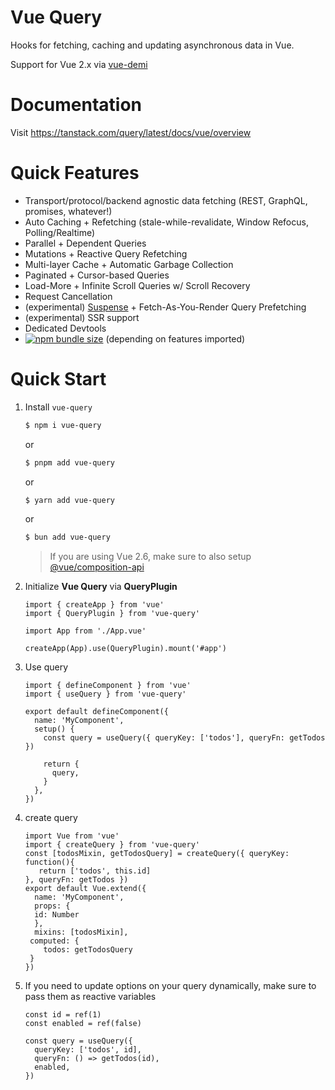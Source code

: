 # Vue Query

Hooks for fetching, caching and updating asynchronous data in Vue.

Support for Vue 2.x via [vue-demi](https://github.com/vueuse/vue-demi)

# Documentation

Visit https://tanstack.com/query/latest/docs/vue/overview

# Quick Features

- Transport/protocol/backend agnostic data fetching (REST, GraphQL, promises, whatever!)
- Auto Caching + Refetching (stale-while-revalidate, Window Refocus, Polling/Realtime)
- Parallel + Dependent Queries
- Mutations + Reactive Query Refetching
- Multi-layer Cache + Automatic Garbage Collection
- Paginated + Cursor-based Queries
- Load-More + Infinite Scroll Queries w/ Scroll Recovery
- Request Cancellation
- (experimental) [Suspense](https://v3.vuejs.org/guide/migration/suspense.html#introduction) + Fetch-As-You-Render Query Prefetching
- (experimental) SSR support
- Dedicated Devtools
- [![npm bundle size](https://img.shields.io/bundlephobia/minzip/@tanstack/vue-query)](https://bundlephobia.com/package/@tanstack/vue-query) (depending on features imported)

# Quick Start

1. Install `vue-query`

   ```bash
   $ npm i vue-query
   ```

   or

   ```bash
   $ pnpm add vue-query
   ```

   or

   ```bash
   $ yarn add vue-query
   ```

   or

   ```bash
   $ bun add vue-query
   ```

   > If you are using Vue 2.6, make sure to also setup [@vue/composition-api](https://github.com/vuejs/composition-api)

2. Initialize **Vue Query** via **QueryPlugin**

   ```tsx
   import { createApp } from 'vue'
   import { QueryPlugin } from 'vue-query'

   import App from './App.vue'

   createApp(App).use(QueryPlugin).mount('#app')
   ```

3. Use query

   ```tsx
   import { defineComponent } from 'vue'
   import { useQuery } from 'vue-query'

   export default defineComponent({
     name: 'MyComponent',
     setup() {
       const query = useQuery({ queryKey: ['todos'], queryFn: getTodos })

       return {
         query,
       }
     },
   })
   ```

4. create query 

   ```tsx
   import Vue from 'vue'
   import { createQuery } from 'vue-query'
   const [todosMixin, getTodosQuery] = createQuery({ queryKey: function(){
      return ['todos', this.id]
   }, queryFn: getTodos })
   export default Vue.extend({
     name: 'MyComponent',
     props: {
     id: Number
     },
     mixins: [todosMixin],
    computed: {
       todos: getTodosQuery
    }
   })
   ```

5. If you need to update options on your query dynamically, make sure to pass them as reactive variables

   ```tsx
   const id = ref(1)
   const enabled = ref(false)

   const query = useQuery({
     queryKey: ['todos', id],
     queryFn: () => getTodos(id),
     enabled,
   })
   ```
